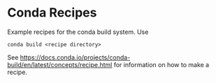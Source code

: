 # Conda Recipes

Example recipes for the conda build system.  Use

    conda build <recipe directory>

See https://docs.conda.io/projects/conda-build/en/latest/concepts/recipe.html for information on how to make a recipe.
